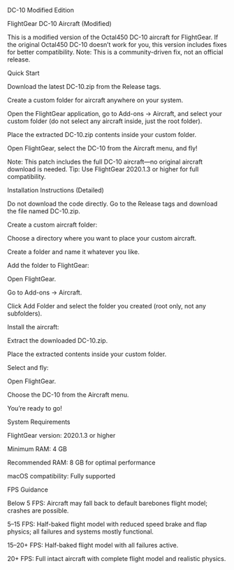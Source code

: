 DC-10 Modified Edition

FlightGear DC-10 Aircraft (Modified)

This is a modified version of the Octal450 DC-10 aircraft for FlightGear. If the original Octal450 DC-10 doesn’t work for you, this version includes fixes for better compatibility. Note: This is a community-driven fix, not an official release.

Quick Start

Download the latest DC-10.zip from the Release tags.

Create a custom folder for aircraft anywhere on your system.

Open the FlightGear application, go to Add-ons → Aircraft, and select your custom folder (do not select any aircraft inside, just the root folder).

Place the extracted DC-10.zip contents inside your custom folder.

Open FlightGear, select the DC-10 from the Aircraft menu, and fly!

Note: This patch includes the full DC-10 aircraft—no original aircraft download is needed.
Tip: Use FlightGear 2020.1.3 or higher for full compatibility.

Installation Instructions (Detailed)

Do not download the code directly. Go to the Release tags and download the file named DC-10.zip.

Create a custom aircraft folder:

Choose a directory where you want to place your custom aircraft.

Create a folder and name it whatever you like.

Add the folder to FlightGear:

Open FlightGear.

Go to Add-ons → Aircraft.

Click Add Folder and select the folder you created (root only, not any subfolders).

Install the aircraft:

Extract the downloaded DC-10.zip.

Place the extracted contents inside your custom folder.

Select and fly:

Open FlightGear.

Choose the DC-10 from the Aircraft menu.

You’re ready to go!

System Requirements

FlightGear version: 2020.1.3 or higher

Minimum RAM: 4 GB

Recommended RAM: 8 GB for optimal performance

macOS compatibility: Fully supported

FPS Guidance

Below 5 FPS: Aircraft may fall back to default barebones flight model; crashes are possible.

5–15 FPS: Half-baked flight model with reduced speed brake and flap physics; all failures and systems mostly functional.

15–20+ FPS: Half-baked flight model with all failures active.

20+ FPS: Full intact aircraft with complete flight model and realistic physics.
